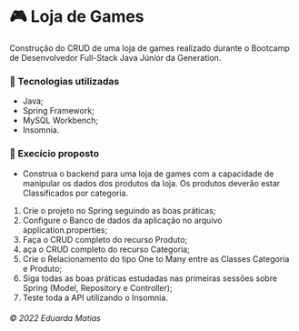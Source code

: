 # 🎮 Loja de Games
Construção do CRUD de uma loja de games realizado durante o Bootcamp de Desenvolvedor Full-Stack Java Júnior da Generation. <br>


### 👾 Tecnologias utilizadas
 - Java;
 - Spring Framework;
 - MySQL Workbench;
 - Insomnia.

### 📖 Execício proposto

 - Construa o backend para uma loja de games com a capacidade de manipular os dados dos produtos da loja. Os produtos deverão estar Classificados por categoria.

1. Crie o projeto no Spring seguindo as boas práticas;
2. Configure o Banco de dados da aplicação no arquivo application.properties;
3. Faça o CRUD completo do recurso Produto;
4. aça o CRUD completo do recurso Categoria;
5. Crie o Relacionamento do tipo One to Many entre as Classes Categoria e Produto;
6. Siga todas as boas práticas estudadas nas primeiras sessões sobre Spring (Model, Repository e Controller);
7. Teste toda a API utilizando o Insomnia.

###### © 2022 Eduarda Matias
